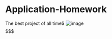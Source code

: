 # Application-Homework
The best project of all time$
![image](https://user-images.githubusercontent.com/116007536/203063473-e95fc3c5-3e5a-4e60-8017-a350e22512d7.png)
$$$$$$$





